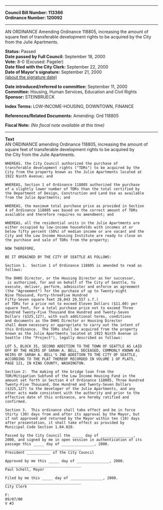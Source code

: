 * * * * *  
  
**Council Bill Number: [](#h0)[](#h2)113366**   
**Ordinance Number: 120092**  
  
* * * * *  
  
AN ORDINANCE Amending Ordinance 118805, increasing the amount of square feet of transferable development rights to be acquired by the City from the Julie Apartments.  
  
**Status:** Passed   
**Date passed by Full Council:** September 18, 2000   
**Vote:** 8-0 (Excused: Pageler)   
**Date filed with the City Clerk:** September 22, 2000   
**Date of Mayor's signature:** September 21, 2000   
[(about the signature date)](/~public/approvaldate.htm)   
  
  
**Date introduced/referred to committee:** September 11, 2000   
**Committee:** Housing, Human Services, Education and Civil Rights   
**Sponsor:** STEINBRUECK   
  
**Index Terms:** LOW-INCOME-HOUSING, DOWNTOWN, FINANCE  
  
**References/Related Documents:** Amending: Ord 118805  
  
**Fiscal Note:** *(No fiscal note available at this time)*  
  
* * * * *  
  
**Text**  
    AN ORDINANCE amending Ordinance 118805, increasing the amount of  
    square feet of transferable development rights to be acquired by  
    the City from the Julie Apartments.  
  
    WHEREAS, the City Council authorized the purchase of  
    transferable development rights ("TDRs") to be acquired by the  
    City from the property known as the Julie Apartments located at  
    1922 Ninth Avenue; and  
  
    WHEREAS, Section 1 of Ordinance 118805 authorized the purchase  
    of a slightly lower number of TDRs than the total certified by  
    the Department of Design, Construction and Land Use as available  
    from the Julie Apartments; and  
  
    WHEREAS, the maximum total purchase price as provided in Section  
    4 of Ordinance 118805 was based on the correct amount of TDRs  
    available and therefore requires no amendment; and  
  
    WHEREAS, all the residential units in the Julie Apartments are  
    either occupied by low-income households with incomes at or  
    below fifty percent (50%) of median income or are vacant and the  
    City and the Low Income Housing Institute are ready to close on  
    the purchase and sale of TDRs from the property;  
  
    NOW THEREFORE,  
  
    BE IT ORDAINED BY THE CITY OF SEATTLE AS FOLLOWS:  
  
    Section 1.  Section 1 of Ordinance 118805 is amended to read as  
    follows:  
  
    The DHHS Director, or the Housing Director as her successor,  
     is authorized, for and on behalf of The City of Seattle, to  
    execute, deliver, perform, administer and enforce an agreement  
    (the "Agreement") for the purchase of up to Twenty-eight  
    Nine Thousand, Forty-threeFive Hundred  
    Fifty-Seven square feet 28,043 29,557 s.f.)  
    of TDRs for a price not to exceed Eleven Dollars ($11.00) per  
    square foot, for a total purchase price not to exceed Three  
    Hundred Twenty-Five Thousand One Hundred and Twenty-Seven  
    Dollars ($325,127), with such additional terms, conditions  
    and documents as the DHHS Director or Housing Director  
    shall deem necessary or appropriate to carry out the intent of  
    this Ordinance.  The TDRs shall be acquired from the property  
    known as the Julie Apartments located at 1922 Ninth Avenue in  
    Seattle (the "Project"), legally described as follows:  
  
    LOT 5, BLOCK 35, SECOND ADDITION TO THE TOWN OF SEATTLE AS LAID  
    OFF BY THE HEIRS OF SARAH A. BELL, DECEASED, COMMONLY KNOWN AS  
    HEIRS OF SARAH A. BELL'S 2ND ADDITION TO THE CITY OF SEATTLE,  
    ACCORDING TO THE PLAT THEREOF RECORDED IN VOLUME 1 OF PLATS,  
    PAGE 121, IN KING COUNTY, WASHINGTON.  
  
    Section 2:  The making of the bridge loan from the  
    TDR/Mitigation Subfund of the Low Income Housing Fund in the  
    amount set forth in Section 4 of Ordinance 118805, Three Hundred  
    Twenty-Five Thousand, One Hundred and Twenty-Seven Dollars  
    ($325,127) to the developer of the Julie Apartments, and any  
    other acts made consistent with the authority and prior to the  
    effective date of this ordinance, are hereby ratified and  
    confirmed.  
  
    Section 3.  This ordinance shall take effect and be in force  
    thirty (30) days from and after its approval by the Mayor, but  
    if not approved and returned by the Mayor within ten (10) days  
    after presentation, it shall take effect as provided by  
    Municipal Code Section 1.04.020.  
  
    Passed by the City Council the _____ day of _______________,  
    2000, and signed by me in open session in authentication of its  
    passage this _____ day of _______________, 2000.  
    ___________________________________  
    President ___________ of the City Council  
  
    Approved by me this _____ day of _______________, 2000.  
    ___________________________________  
    Paul Schell, Mayor  
  
    Filed by me this _____ day of _______________, 2000.  
    ___________________________________  
    City Clerk  
  
    F:  
    09/07/00  
    V #3  
